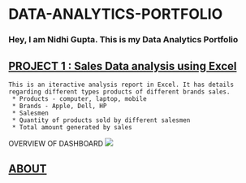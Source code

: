# DATA-ANALYTICS-PORTFOLIO                                    

### Hey, I am Nidhi Gupta. This is my Data Analytics Portfolio 



## [PROJECT 1 : Sales Data analysis using Excel](https://github.com/nidhigupta13/sales-project-using-excel)
    This is an iteractive analysis report in Excel. It has details regarding different types products of different brands sales.
     * Products - computer, laptop, mobile
     * Brands - Apple, Dell, HP
     * Salesmen
     * Quantity of products sold by different salesmen
     * Total amount generated by sales
    
 OVERVIEW OF DASHBOARD  ![](https://github.com/nidhigupta13/sales-project-using-excel/blob/main/sales.jpg)












## [ABOUT](https://github.com/nidhigupta13/nidhigupta13)

